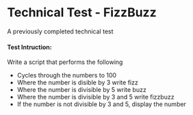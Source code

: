 # Technical Test - FizzBuzz
A previously completed technical test

#### Test Intruction:
Write a script that performs the following
- Cycles through the numbers to 100
- Where the number is disible by 3 write fizz
- Where the number is divisible by 5 write buzz
- Where the number is divisible by 3 and 5 write fizzbuzz
- If the number is not divisible by 3 and 5, display the number

